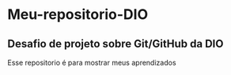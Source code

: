 # Meu-repositorio-DIO
## Desafio de projeto sobre Git/GitHub da DIO
Esse repositorio é para mostrar meus aprendizados
